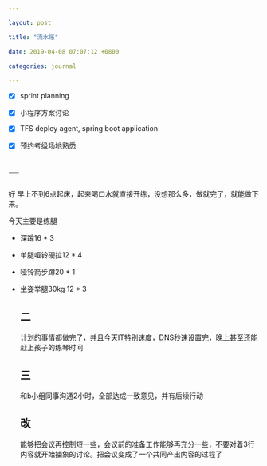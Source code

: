 ```yaml
---

layout: post

title: "流水账"

date: 2019-04-08 07:07:12 +0800

categories: journal

---
```


- [x] sprint planning

- [x] 小程序方案讨论

- [x] TFS deploy agent, spring boot application

- [x] 预约考级场地熟悉

## 一

好 早上不到6点起床，起来喝口水就直接开练，没想那么多，做就完了，就能做下来。

今天主要是练腿

- 深蹲16 * 3

- 单腿哑铃硬拉12 * 4

- 哑铃箭步蹲20 * 1

- 坐姿举腿30kg 12 * 3  

    

  ## 二

  计划的事情都做完了，并且今天IT特别速度，DNS秒速设置完，晚上甚至还能赶上孩子的练琴时间

  ## 三

  和b小组同事沟通2小时，全部达成一致意见，并有后续行动

  ## 改

  能够把会议再控制短一些，会议前的准备工作能够再充分一些，不要对着3行内容就开始抽象的讨论。把会议变成了一个共同产出内容的过程了

  

  